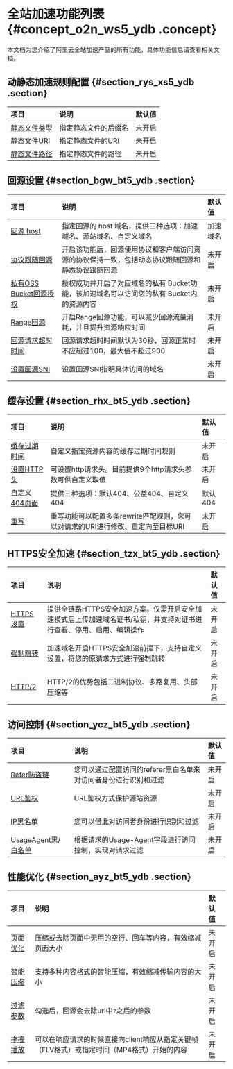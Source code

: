 # 全站加速功能列表 {#concept_o2n_ws5_ydb .concept}

本文档为您介绍了阿里云全站加速产品的所有功能，具体功能信息请查看相关文档。

## 动静态加速规则配置 {#section_rys_xs5_ydb .section}

|项目|说明|默认值|
|:-|:-|:--|
|[静态文件类型](cn.zh-CN/用户指南/动静态加速规则/设置静态文件类型.md#)|指定静态文件的后缀名|未开启|
|[静态文件URI](cn.zh-CN/用户指南/动静态加速规则/设置静态文件URI.md#)|指定静态文件的URI|未开启|
|[静态文件路径](cn.zh-CN/用户指南/动静态加速规则/设置静态文件路径.md#)|指定静态文件的路径|未开启|

## 回源设置 {#section_bgw_bt5_ydb .section}

|项目|说明|默认值|
|:-|:-|:--|
|[回源 host](cn.zh-CN/用户指南/回源设置/回源Host.md#)|指定回源的 host 域名，提供三种选项：加速域名、源站域名、自定义域名|加速域名|
|[协议跟随回源](cn.zh-CN/用户指南/回源设置/协议跟随回源.md#)|开启该功能后，回源使用协议和客户端访问资源的协议保持一致，包括动态协议跟随回源和静态协议跟随回源|未开启|
|[私有OSS Bucket回源授权](cn.zh-CN/用户指南/回源设置/私有Bucket回源授权.md#)|授权成功并开启了对应域名的私有 Bucket功能，该加速域名可以访问您的私有 Bucket内的资源内容|未开启|
|[Range回源](cn.zh-CN/用户指南/回源设置/Range回源.md#)|开启Range回源功能，可以减少回源流量消耗，并且提升资源响应时间|未开启|
|[回源请求超时时间](cn.zh-CN/用户指南/回源设置/回源请求超时时间.md#)|回源请求超时时间默认为30秒，回源正常时不应超过100，最大值不超过900|未开启|
|[设置回源SNI](cn.zh-CN/用户指南/回源设置/设置回源SNI.md#)|设置回源SNI指明具体访问的域名|未开启|

## 缓存设置 {#section_rhx_bt5_ydb .section}

|项目|说明|默认值|
|:-|:-|:--|
|[缓存过期时间](cn.zh-CN/用户指南/节点缓存设置/设置缓存过期时间.md#)|自定义指定资源内容的缓存过期时间规则|未开启|
|[设置HTTP头](cn.zh-CN/用户指南/节点缓存设置/自定义回源HTTP头.md#)|可设置http请求头。目前提供9个http请求头参数可供自定义取值|未开启|
|[自定义404页面](cn.zh-CN/用户指南/节点缓存设置/自定义404页面.md#)|提供三种选项：默认404、公益404、自定义404|默认404|
|[重写](cn.zh-CN/用户指南/节点缓存设置/重写.md#)|重写功能可以配置多条rewrite匹配规则，您可以对请求的URI进行修改、重定向至目标URI|未开启|

## HTTPS安全加速 {#section_tzx_bt5_ydb .section}

|项目|说明|默认值|
|:-|:-|:--|
|[HTTPS设置](cn.zh-CN/用户指南/HTTPS设置/HTTPS设置.md#)|提供全链路HTTPS安全加速方案。仅需开启安全加速模式后上传加速域名证书/私钥，并支持对证书进行查看、停用、启用、编辑操作|未开启|
|[强制跳转](cn.zh-CN/用户指南/HTTPS设置/设置强制跳转.md#)|加速域名开启HTTPS安全加速前提下，支持自定义设置，将您的原请求方式进行强制跳转|未开启|
|[HTTP/2](cn.zh-CN/用户指南/HTTPS设置/HTTP__2设置.md#)|HTTP/2的优势包括二进制协议、多路复用、头部压缩等|未开启|

## 访问控制 {#section_ycz_bt5_ydb .section}

|项目|说明|默认值|
|:-|:-|:--|
|[Refer防盗链](cn.zh-CN/用户指南/访问控制/Referer防盗链.md#)|您可以通过配置访问的referer黑白名单来对访问者身份进行识别和过滤|未开启|
|[URL鉴权](cn.zh-CN/用户指南/访问控制/配置URL鉴权.md#)|URL鉴权方式保护源站资源|未开启|
|[IP黑名单](cn.zh-CN/用户指南/访问控制/IP黑白名单.md#)|您可以借此对访问者身份进行识别和过滤|未开启|
|[UsageAgent黑/白名单](cn.zh-CN/用户指南/访问控制/UsageAgent黑__白名单.md#)|根据请求的Usage-Agent字段进行访问控制，实现对请求过滤|未开启|

## 性能优化 {#section_ayz_bt5_ydb .section}

|项目|说明|默认值|
|:-|:-|:--|
|[页面优化](cn.zh-CN/用户指南/性能优化/页面优化.md#)|压缩或去除页面中无用的空行、回车等内容，有效缩减页面大小|未开启|
|[智能压缩](cn.zh-CN/用户指南/性能优化/智能压缩.md#)|支持多种内容格式的智能压缩，有效缩减传输内容的大小|未开启|
|[过滤参数](cn.zh-CN/用户指南/性能优化/过滤参数.md#)|勾选后，回源会去除url中`?`之后的参数|未开启|
|[拖拽播放](cn.zh-CN/用户指南/性能优化/拖拽播放.md#)|可以在响应请求的时候直接向client响应从指定关键帧（FLV格式）或指定时间（MP4格式）开始的内容|未开启|

